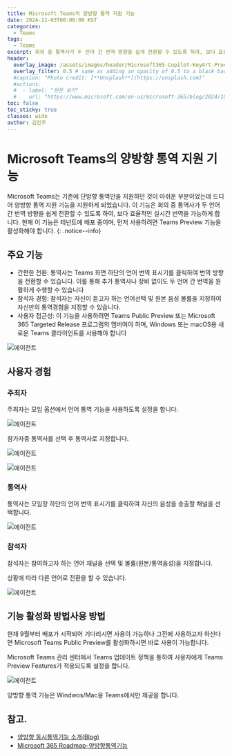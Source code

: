```yaml
---
title: Microsoft Teams의 양방향 통역 지원 기능
date: 2024-11-03T00:00:00 KST
categories:
  - Teams
tags:
  - Teams
excerpt: 회의 중 통역사가 두 언어 간 번역 방향을 쉽게 전환할 수 있도록 하여, 보다 효율적인 실시간 번역을 가능하게 합니다. 
header:
  overlay_image: /assets/images/header/Microsoft365-Copilot-KeyArt-Productivity-6K-01.png
  overlay_filter: 0.5 # same as adding an opacity of 0.5 to a black background
  #caption: "Photo credit: [**Unsplash**](https://unsplash.com)"
  #actions:
  #  - label: "원문 보기"
  #    url: "https://www.microsoft.com/en-us/microsoft-365/blog/2024/10/28/streamline-collaboration-with-the-new-chat-and-channels-experience-in-microsoft-teams/"
toc: false
toc_sticky: true
classes: wide
author: 김진우
---
```


# Microsoft Teams의 양방향 통역 지원 기능

Microsoft Teams는 기존에 단방향 통역만을 지원하던 것이 아쉬운 부분이었는데 드디어 양방향 통역 지원 기능을 지원하게 되었습니다. 이 기능은 회의 중 통역사가 두 언어 간 번역 방향을 쉽게 전환할 수 있도록 하여, 보다 효율적인 실시간 번역을 가능하게 합니다. 현재 이 기능은 테넌트에 배포 중이며, 먼저 사용하려면 Teams Preview 기능을 활성화해야 합니다.
{: .notice--info}

## 주요 기능

- 간편한 전환: 통역사는 Teams 화면 하단의 언어 번역 표시기를 클릭하여 번역 방향을 전환할 수 있습니다. 이를 통해 추가 통역사나 장비 없이도 두 언어 간 번역을 원활하게 수행할 수 있습니다
- 참석자 경험: 참석자는 자신이 듣고자 하는 언어선택 및 원본 음성 볼륨을 지정하여 자신만의 통역경험을 지정할 수 있습니다.
- 사용자 접근성: 이 기능을 사용하려면 Teams Public Preview 또는 Microsoft 365 Targeted Release 프로그램의 멤버여야 하며, Windows 또는 macOS용 새로운 Teams 클라이언트를 사용해야 합니다

![에이전트](/mwkorea/assets/images/20241103/pic2-1.png)
 
## 사용자 경험

### 주최자
주최자는 모임 옵션에서 언어 통역 기능을 사용하도록 설정을 합니다.

![에이전트](/mwkorea/assets/images/20241103/pic2-2.png)
 
참가자중 통역사를 선택 후 통역사로 지정합니다.

![에이전트](/mwkorea/assets/images/20241103/pic2-3.png)

![에이전트](/mwkorea/assets/images/20241103/pic2-4.png)

### 통역사

통역사는 모임창 하단의 언어 번역 표시기를 클릭하여 자신의 음성을 송출할 채널을 선택합니다.

![에이전트](/mwkorea/assets/images/20241103/pic2-5.png)
 
### 참석자

참석자는 참여하고자 하는 언어 채널을 선택 및 볼륨(원본/통역음성)을 지정합니다. 

상황에 따라 다른 언어로 전환을 할 수 있습니다.

![에이전트](/mwkorea/assets/images/20241103/pic2-6.png)
 
## 기능 활성화 방법사용 방법

현재 9월부터 배포가 시작되어 기다리시면 사용이 가능하나 그전에 사용하고자 하신다면 Microsoft Teams Public Preview를 활성화하시면 바로 사용이 가능합니다.

Microsoft Teams 관리 센터에서 Teams 업데이트 정책을 통하여 사용자에게 Teams Preview Features가 적용되도록 설정을 합니다.

![에이전트](/mwkorea/assets/images/20241103/pic2-7.png)
 
양방향 통역 기능은 Windwos/Mac용 Teams에서만 제공을 합니다.

## 참고.

-	[양방향 동시통역기능 소개(Blog)](https://techcommunity.microsoft.com/t5/microsoft-365-insider-blog/bidirectional-translation-support-now-available-for-language/ba-p/4237385)
-	[Microsoft 365 Roadmap-양방향통역기능](https://www.microsoft.com/en-us/microsoft-365/roadmap?filters=&searchterms=403103)

